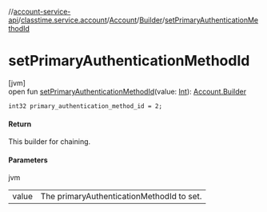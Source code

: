 //[account-service-api](../../../../index.md)/[classtime.service.account](../../index.md)/[Account](../index.md)/[Builder](index.md)/[setPrimaryAuthenticationMethodId](set-primary-authentication-method-id.md)

# setPrimaryAuthenticationMethodId

[jvm]\
open fun [setPrimaryAuthenticationMethodId](set-primary-authentication-method-id.md)(value: [Int](https://kotlinlang.org/api/latest/jvm/stdlib/kotlin/-int/index.html)): [Account.Builder](index.md)

`int32 primary_authentication_method_id = 2;`

#### Return

This builder for chaining.

#### Parameters

jvm

| | |
|---|---|
| value | The primaryAuthenticationMethodId to set. |
